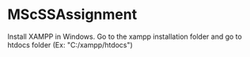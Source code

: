 # MScSSAssignment
Install XAMPP in Windows.
Go to the xampp installation folder and go to htdocs folder (Ex: "C:/xampp/htdocs")
